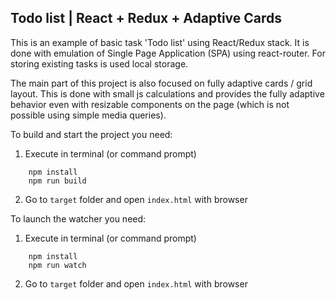 Todo list | React + Redux + Adaptive Cards
----------------------------------------------

This is an example of basic task 'Todo list' using React/Redux stack.
It is done with emulation of Single Page Application (SPA) using react-router.
For storing existing tasks is used local storage.

The main part of this project is also focused on fully adaptive 
cards / grid layout. This is done with small js calculations and 
provides the fully adaptive behavior even with resizable components 
on the page (which is not possible using simple media queries).

To build and start the project you need:
 1) Execute in terminal (or command prompt)
```
    npm install
    npm run build
```
2) Go to `target` folder and open `index.html` with browser



To launch the watcher you need:
 1) Execute in terminal (or command prompt)
```
    npm install
    npm run watch
```
2) Go to `target` folder and open `index.html` with browser

